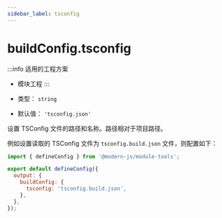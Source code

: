 ```yaml
---
sidebar_label: tsconfig
---
```


# buildConfig.tsconfig

:::info 适用的工程方案
* 模块工程
:::

* 类型： `string`
* 默认值： `'tsconfig.json'`

设置 TSConfig 文件的路径和名称。路径相对于项目路径。

例如设置读取的 TSConfig 文件为 `tsconfig.build.json` 文件，则配置如下：

```js title="modern.config.js"
import { defineConfig } from '@modern-js/module-tools';

export default defineConfig({
  output: {
    buildConfig: {
      tsconfig: 'tsconfig.build.json',
    },
  },
});
```
